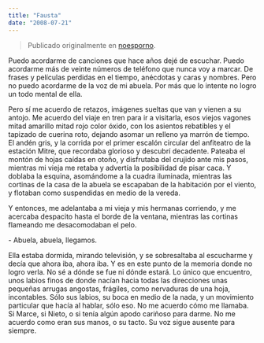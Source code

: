 ```yaml
---
title: "Fausta"
date: "2008-07-21"
---
```


> Publicado originalmente en [noesporno](/noesporno).

Puedo acordarme de canciones que hace años dejé de escuchar. Puedo acordarme más de veinte números de teléfono que nunca voy a marcar. De frases y películas perdidas en el tiempo, anécdotas y caras y nombres. Pero no puedo acordarme de la voz de mi abuela. Por más que lo intente no logro un todo mental de ella.

Pero sí me acuerdo de retazos, imágenes sueltas que van y vienen a su antojo. Me acuerdo del viaje en tren para ir a visitarla, esos viejos vagones mitad amarillo mitad rojo color óxido, con los asientos rebatibles y el tapizado de cuerina roto, dejando asomar un relleno ya marrón de tiempo. El andén gris, y la corrida por el primer escalón circular del anfiteatro de la estación Mitre, que recordaba glorioso y descubrí decadente. Pateaba el montón de hojas caídas en otoño, y disfrutaba del crujido ante mis pasos, mientras mi vieja me retaba y advertía la posibilidad de pisar caca. Y doblaba la esquina, asomándome a la cuadra iluminada, mientras las cortinas de la casa de la abuela se escapaban de la habitación por el viento, y flotaban como suspendidas en medio de la vereda.

Y entonces, me adelantaba a mi vieja y mis hermanas corriendo, y me acercaba despacito hasta el borde de la ventana, mientras las cortinas flameando me desacomodaban el pelo.

\- Abuela, abuela, llegamos.

Ella estaba dormida, mirando televisión, y se sobresaltaba al escucharme y decía que ahora iba, ahora iba. Y es en este punto de la memoria donde no logro verla. No sé a dónde se fue ni dónde estará. Lo único que encuentro, unos labios finos de donde nacían hacia todas las direcciones unas pequeñas arrugas angostas, frágiles, como nervaduras de una hoja, incontables. Sólo sus labios, su boca en medio de la nada, y un movimiento particular que hacía al hablar, sólo eso. No me acuerdo cómo me llamaba. Si Marce, si Nieto, o si tenía algún apodo cariñoso para darme. No me acuerdo como eran sus manos, o su tacto. Su voz sigue ausente para siempre.
